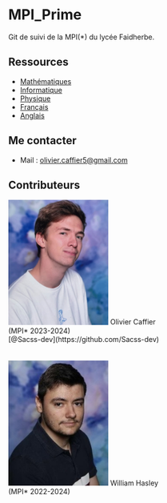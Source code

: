 # MPI_Prime
Git de suivi de la MPI(*) du lycée Faidherbe.


## Ressources

* [Mathématiques](/maths/readme_maths.md)
* [Informatique](/info/readme_info.md)
* [Physique](/physique/readme_physique.md)
* [Français](/français/readme_français.md)
* [Anglais](/anglais/readme_anglais.md)

## Me contacter
* Mail : olivier.caffier5@gmail.com
  
## Contributeurs

<img src="/misc/images/image_cv_olivier.jpg" alt="Olivier Caffier (MPI* 2023-2025)" width="200"/> 
Olivier Caffier  <br /> 
(MPI* 2023-2024) <br /> 
[@Sacss-dev](https://github.com/Sacss-dev)

<br /> 
<br /> 
<br /> 
<img src="/misc/images/image_cv_william.jpg" alt="William Hasley (MPI* 2022-2024)" width="200"/> 
William Hasley  <br /> 
(MPI* 2022-2024)
